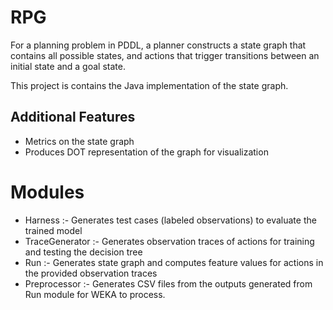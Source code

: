 # RPG
For a planning problem in PDDL, a planner constructs a state graph that contains all possible states, and actions that trigger transitions between an initial state and a goal state.

This project is contains the Java implementation of the state graph.

## Additional Features
* Metrics on the state graph
* Produces DOT representation of the graph for visualization

# Modules
* Harness :- Generates test cases (labeled observations) to evaluate the trained model
* TraceGenerator :- Generates observation traces of actions for training and testing the decision tree
* Run :- Generates state graph and computes feature values for actions in the provided observation traces
* Preprocessor :- Generates CSV files from the outputs generated from Run module for WEKA to process.

